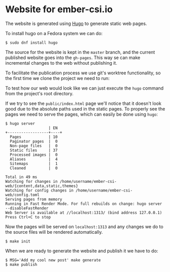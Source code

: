 # Website for ember-csi.io

The website is generated using [Hugo](https://gohugo.io/) to generate static web pages.

To install hugo on a Fedora system we can do:

```
$ sudo dnf install hugo
```

The source for the website is kept in the `master` branch, and the current published website goes into the `gh-pages`.  This way se can make incremental changes to the web without publishing it.

To facilitate the publication process we use git's worktree functionality, so the first time we clone the project we need to run:

To test how our web would look like we can just execute the `hugo` command from the project's root directory.

If we try to see the `public/index.html` page we'll notice that it doesn't look good due to the absolute paths used in the static pages.  To properly see the pages we need to serve the pages, which can easily be done using `hugo`:

```
$ hugo server
                   | EN
+------------------+----+
  Pages            | 10
  Paginator pages  |  0
  Non-page files   |  0
  Static files     | 37
  Processed images |  0
  Aliases          |  4
  Sitemaps         |  1
  Cleaned          |  0

Total in 49 ms
Watching for changes in /home/username/ember-csi-web/{content,data,static,themes}
Watching for config changes in /home/username/ember-csi-web/config.toml
Serving pages from memory
Running in Fast Render Mode. For full rebuilds on change: hugo server --disableFastRender
Web Server is available at //localhost:1313/ (bind address 127.0.0.1)
Press Ctrl+C to stop
```

Now the pages will be served on `localhost:1313` and any changes we do to the source files will be rendered automatically.


```
$ make init
```

When we are ready to generate the website and publish it we have to do:

```
$ MSG='Add my cool new post' make generate
$ make publish
```
